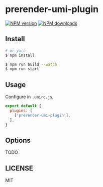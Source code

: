 # prerender-umi-plugin

[![NPM version](https://img.shields.io/npm/v/prerender-umi-plugin.svg?style=flat)](https://npmjs.org/package/prerender-umi-plugin)
[![NPM downloads](http://img.shields.io/npm/dm/prerender-umi-plugin.svg?style=flat)](https://npmjs.org/package/prerender-umi-plugin)



## Install

```bash
# or yarn
$ npm install
```

```bash
$ npm run build --watch
$ npm run start
```

## Usage

Configure in `.umirc.js`,

```js
export default {
  plugins: [
    ['prerender-umi-plugin'],
  ],
}
```

## Options

TODO

## LICENSE

MIT
